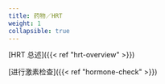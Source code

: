 ```yaml
---
title: 药物／HRT
weight: 1
collapsible: true
---
```


[HRT 总述]({{< ref "hrt-overview" >}})

[进行激素检查]({{< ref "hormone-check" >}})
